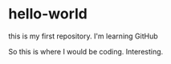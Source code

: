 # hello-world
this is my first repository. I'm learning GitHub

So this is where I would be coding. Interesting.
    
